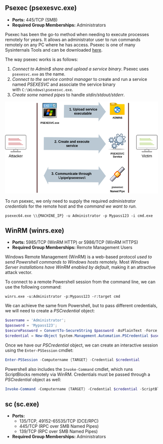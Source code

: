 ## Psexec (psexesvc.exe)
- **Ports:** 445/TCP (SMB)
- **Required Group Memberships:** Administrators

Psexec has been the go-to method when needing to execute processes remotely for years. It allows an administrator user to run commands remotely on any PC where he has access. Psexec is one of many Sysinternals Tools and can be downloaded [here](https://docs.microsoft.com/en-us/sysinternals/downloads/psexec).

The way psexec works is as follows:
1. *Connect to Admin$ share and upload a service binary*. Psexec uses `psexesvc.exe` as the name.
2. *Connect to the service control manager* to create and run a service named *PSEXESVC* and associate the service binary with `C:\Windows\psexesvc.exe`.
3. *Create some named pipes* to handle *stdin/stdout/stderr*.

![](Pasted%20image%2020241116001403.png)

To run psexec, we only need to supply the required *administrator credentials* for the remote host and the *command we want to run.*
```shell-session
psexec64.exe \\{MACHINE_IP} -u Administrator -p Mypass123 -i cmd.exe
```


## WinRM (winrs.exe)
- **Ports:** 5985/TCP (WinRM HTTP) or 5986/TCP (WinRM HTTPS)
- **Required Group Memberships:** Remote Management Users

Windows Remote Management (WinRM) is a web-based protocol *used to send Powershell commands to Windows hosts* remotely. Most *Windows Server installations have WinRM enabled by default*, making it an attractive attack vector.

To connect to a remote Powershell session from the command line, we can use the following command:
```shell-session
winrs.exe -u:Administrator -p:Mypass123 -r:target cmd
```

We can achieve the same from Powershell, but to pass different credentials, we will need to create a *PSCredential* object:
```powershell
$username = 'Administrator';
$password = 'Mypass123';
$securePassword = ConvertTo-SecureString $password -AsPlainText -Force; 
$credential = New-Object System.Management.Automation.PSCredential $username, $securePassword;
```

Once we have our *PSCredential* object, we can create an interactive session using the `Enter-PSSession` cmdlet:
```powershell
Enter-PSSession -Computername {TARGET} -Credential $credential
```

Powershell also includes the `Invoke-Command` cmdlet, which runs ScriptBlocks remotely via WinRM. Credentials must be passed through a *PSCredential* object as well:
```powershell
Invoke-Command -Computername {TARGET} -Credential $credential -ScriptBlock {whoami}
```


## sc (sc.exe)
- **Ports:**
    - 135/TCP, 49152-65535/TCP (DCE/RPC)
    - 445/TCP (RPC over SMB Named Pipes)
    - 139/TCP (RPC over SMB Named Pipes)
- **Required Group Memberships:** Administrators